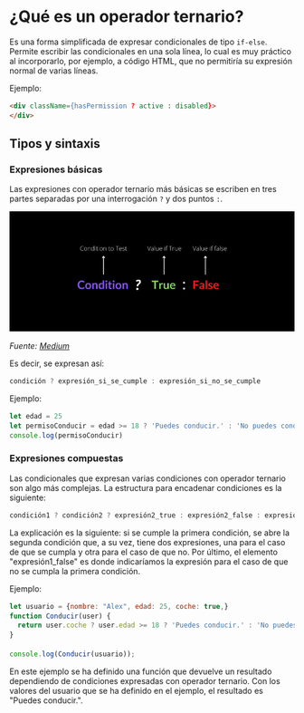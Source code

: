 # ¿Qué es un operador ternario?

Es una forma simplificada de expresar condicionales de tipo `if-else`. Permite escribir las condicionales en una sola línea, lo cual es muy práctico al incorporarlo, por ejemplo, a código HTML, que no permitiría su expresión normal de varias líneas.

Ejemplo:

```html
<div className={hasPermission ? active : disabled}>
</div>
```


## Tipos y sintaxis

### Expresiones básicas
Las expresiones con operador ternario más básicas se escriben en tres partes separadas por una interrogación `?` y dos puntos `:`.

![alt text](image-1.png)

*Fuente: [Medium](https://sushantsy.medium.com/mastering-ternary-operators-in-javascript-a-comprehensive-guide-with-interactive-examples-5eab30fca1d0)*

Es decir, se expresan así:

```JavaScript
condición ? expresión_si_se_cumple : expresión_si_no_se_cumple
```

Ejemplo:

```JavaScript
let edad = 25
let permisoConducir = edad >= 18 ? 'Puedes conducir.' : 'No puedes conducir.' // Esta es la expresión con operador ternario
console.log(permisoConducir)
```

### Expresiones compuestas

Las condicionales que expresan varias condiciones con operador ternario son algo más complejas. La estructura para encadenar condiciones es la siguiente:

```JavaScript
condición1 ? condición2 ? expresión2_true : expresión2_false : expresión1_false
```
La explicación es la siguiente: si se cumple la primera condición, se abre la segunda condición que, a su vez, tiene dos expresiones, una para el caso de que se cumpla y otra para el caso de que no. Por último, el elemento "expresión1_false" es donde indicaríamos la expresión para el caso de que no se cumpla la primera condición.

Ejemplo:

```JavaScript
let usuario = {nombre: "Alex", edad: 25, coche: true,}
function Conducir(user) {
  return user.coche ? user.edad >= 18 ? 'Puedes conducir.' : 'No puedes conducir.' : 'Sin coche no puedes conducir';
}

console.log(Conducir(usuario));
```

En este ejemplo se ha definido una función que devuelve un resultado dependiendo de condiciones expresadas con operador ternario. Con los valores del usuario que se ha definido en el ejemplo, el resultado es "Puedes conducir.".